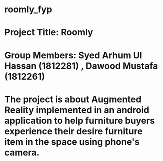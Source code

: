 # roomly_fyp
# Project Title: Roomly
# Group Members: Syed Arhum Ul Hassan (1812281) , Dawood Mustafa (1812261)
# The project is about Augmented Reality implemented in an android application to help furniture buyers experience their desire furniture item in the space using phone's camera.
